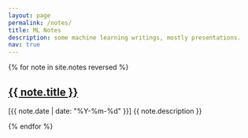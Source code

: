 ```yaml
---
layout: page
permalink: /notes/
title: ML Notes
description: some machine learning writings, mostly presentations.
nav: true
---
```


<!-- {% for post in site.posts %}
  {% if post.categories contains 'notes' %}
    <div class="post">
        <h3 class="title"><a href="{{ post.url }}">{{ post.title }}</a></h3>
        <p class="meta">Date: {{ post.date }}</p>
    </div>
  {% endif %}
{% endfor %} -->

<!-- 
{% for tag in site.tags %}
  <h4>{{ tag[0] }}</h4>
  <ul>
    {% for post in tag[1] %}
      <li><a href="{{ post.url }}">{{ post.title }}</a></li>
    {% endfor %}
  </ul>
{% endfor %} -->

{% for note in site.notes reversed %}
  <h2> <a href="{{ note.url }}">{{ note.title }}</a></h2>
  <p>[{{ note.date | date: "%Y-%m-%d" }}] {{ note.description }}</p>
{% endfor %}

